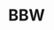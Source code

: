 ---
title: BBW
crosslinks:
- livven
- u_imguralbumbot
- botwatch
- MassiveTitsnAss
- MassdropBot
- gonewildchubby
- wifesharing
- maango
- bbwbikinis
- chubby
- DraculaBiscuits
- youtubefactsbot
- tmsbmeta
- feet
- ThickThighs
- thick
- me_irl
- Lucy_Vixen
- BBWGW
- ghostnipples
---